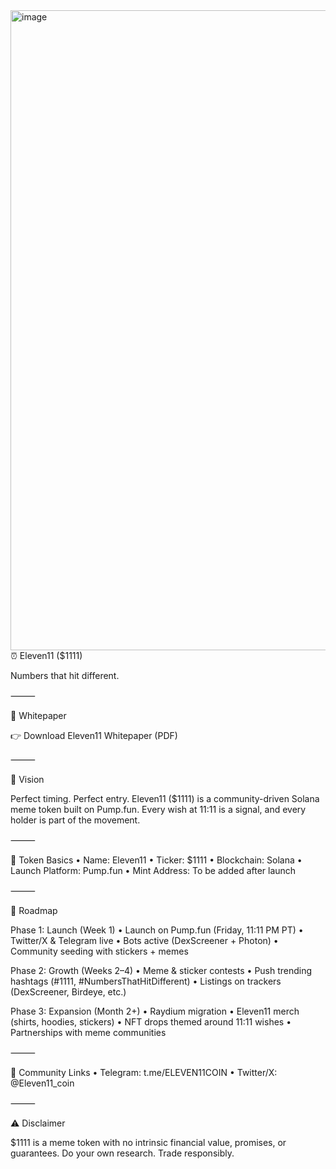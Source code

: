 <img width="1536" height="1024" alt="image" src="https://github.com/user-attachments/assets/03ebe9a7-70e7-44d4-b2fa-8c33341e8c46" />
⏰ Eleven11 ($1111)

Numbers that hit different.

⸻

📑 Whitepaper

👉 Download Eleven11 Whitepaper (PDF)

⸻

🔹 Vision

Perfect timing. Perfect entry. Eleven11 ($1111) is a community-driven Solana meme token built on Pump.fun. Every wish at 11:11 is a signal, and every holder is part of the movement.

⸻

🔹 Token Basics
	•	Name: Eleven11
	•	Ticker: $1111
	•	Blockchain: Solana
	•	Launch Platform: Pump.fun
	•	Mint Address: To be added after launch

⸻

🔹 Roadmap

Phase 1: Launch (Week 1)
	•	Launch on Pump.fun (Friday, 11:11 PM PT)
	•	Twitter/X & Telegram live
	•	Bots active (DexScreener + Photon)
	•	Community seeding with stickers + memes

Phase 2: Growth (Weeks 2–4)
	•	Meme & sticker contests
	•	Push trending hashtags (#1111, #NumbersThatHitDifferent)
	•	Listings on trackers (DexScreener, Birdeye, etc.)

Phase 3: Expansion (Month 2+)
	•	Raydium migration
	•	Eleven11 merch (shirts, hoodies, stickers)
	•	NFT drops themed around 11:11 wishes
	•	Partnerships with meme communities

⸻

🔹 Community Links
	•	Telegram: t.me/ELEVEN11COIN
	•	Twitter/X: @Eleven11_coin

⸻

⚠️ Disclaimer

$1111 is a meme token with no intrinsic financial value, promises, or guarantees. Do your own research. Trade responsibly.
